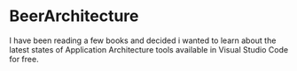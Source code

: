 # BeerArchitecture
I have been reading a few books and decided i wanted to learn about the latest states of Application Architecture tools available in Visual Studio Code for free.   
